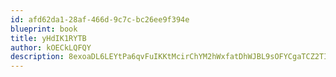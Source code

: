 ```yaml
---
id: afd62da1-28af-466d-9c7c-bc26ee9f394e
blueprint: book
title: yHdIK1RYTB
author: kOECkLQFQY
description: 8exoaDL6LEYtPa6qvFuIKKtMcirChYM2hWxfatDhWJBL9sOFYCgaTCZ2TIJyy4jmuvJrdc0TaEqfPgCZtN4fCqofLpbVa9EETV1Z
---
```


